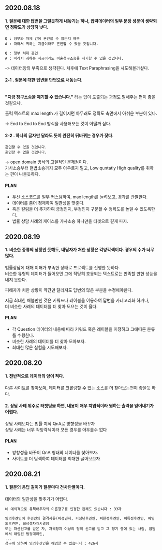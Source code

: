 ## 2020.08.18

#### 1. 질문에 대한 답변을 그럴듯하게 내놓기는 하나, 입력데이터의 일부 문장 성분이 생략되면 정확도가 상당히 낮다.

    Q : 형부와 처제 간에 혼인할 수 있는지 여부
    A : 따라서 귀하는 지금이라도 혼인할 수 있을 것입니다.
    
    Q : 형부 처제 혼인
    A : 따라서 귀하는 지금이라도 이혼청구소송을 제기할 수 있을 것입니다.
    
  ->  데이터양의 부족으로 생각된다. 차후에 Text Paraphrasing을 시도해볼까싶다.
    
#### 2-1 . 질문에 대한 답변을 단답으로 내놓는다. <br><br>

  **"지금 청구소송을 제기할 수 있습니다."** 라는 답이 도출되는 과정도 말해주는 편이 좋을 것같으나.<p>
  출력 텍스트의 max length 가 길어지면 아무래도 정확도 측면에서 아쉬운 부분이 있다.
  
  -> End to End to End 방식을 사용해보는 것이 어떨까 싶다.
  
#### 2-2 . 하나의 글자만 달라도 뜻이 완전히 뒤바뀌는 경우가 잦다. <br>

    혼인할 수 있을 것입니다.
    혼인할 수 없을 것입니다.
    
  -> open domain 방식의 고질적인 문제점이다.  
  가사소송부터 헌법소송까지 모두 아우르지 말고, Low quntatiy High quality를 취하는 편이 나을듯하다.
  
  
#### PLAN

* 우선 소스코드를 일부 커스텀하여, max length를 늘려보고, 경과를 관찰한다.
* 데이터를 좀더 정제하여 일관성을 맞춘다.
* 혹은 칼럼을 더 추가하여 긍정인지, 부정인지 구분할 수 정확도를 높일 수 있도록한다.
* 법률 상담 사례의 케이스를 가사소송 하나만을 타겟으로 깊게 파자.


## 2020.08.19

#### 1. 비슷한 종류의 상황인 듯해도, 내담자가 처한 상황은 각양각색이다. 경우의 수가 너무 많다.

법률상담에 대해 이해가 부족한 상태로 프로젝트를 진행한 듯하다.  
비슷한 유형의 데이터가 들어오면 그에 적당히 호응되는 텍스트로는 만족할 만한 성능을 내지 못한다.  
  
피해자가 처한 상황이 약간만 달라져도 답변의 많은 부분을 수정해야한다.  
  
지금 최대한 해볼만한 것은 키워드나 레이블을 이용하여 답변을 카테고리화 하거나,  
더 비슷한 사례의 데이터를 더 찾아 모으는 것이 옳다.  
  
#### PLAN

* 각 Question 데이터의 내용에 따라 키워드 혹은 레이블을 지정하고 그에따른 분류를 수행한다.
* 비슷한 사례의 데이터를 더 찾아 모아보자.
* 최대한 많은 실험을 시도해보자.

## 2020.08.20

#### 1. 전반적으로 데이터의 양이 적다.

다른 사이트를 찾아보며, 데이터를 크롤링할 수 있는 소스를 더 찾아보는편이 좋을듯 하다.  
  
#### 2. 상담 사례 위주로 타겟팅을 하면, 내용이 매우 지엽적이라 원하는 출력을 얻어내기가 어렵다.

상담 사례보다는 법률 지식 QnA로 방향성을 바꾸자  
상담 사례는 너무 각양각색이라 모든 경우를 아우를수 없다  

#### PLAN

* 방향성을 바꾸어 QnA 형태의 데이터를 찾아보자.
* 사이트를 더 탐색하여 데이터를 최대한 끌어모으자

## 2020.08.21

#### 1. 질문의 응답 길이가 질문마다 천차만별이다.

데이터의 일관성을 맞추기가 어렵다.  

    네 예외적으로 유책배우자의 이혼청구를 인정한 판례도 있습니다 : 33자
    
    임의후견인이 후견인의 결격사유(미성년자, 피성년후견인, 피한정후견인, 피특정후견인, 피임의후견인, 회생절차개시결정 
    또는 파산선고를 받은 자, 자격정지 이상의 형의 선고를 받고 그 형기 중에 있는 사람, 법원에서 해임된 법정대리인, 
    ...
    청구에 의하여 임의후견인을 해임할 수 있습니다 : 426자
